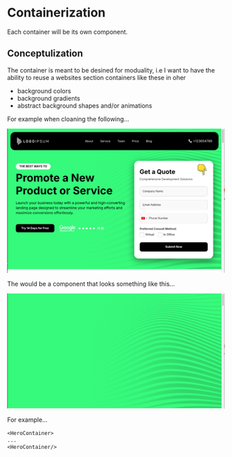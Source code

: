 # Containerization
Each container will be its own component. 

## Conceptulization
The container is meant to be desined for moduality, i.e I want to have the ability to reuse a websites section containers like these in oher 


- background colors
- background gradients
- abstract background shapes and/or animations

For example when cloaning the following...

<img width="700px" src="/assets/background-clone-example-before.png"/>

The would be a component that looks something like this...

<img width="700px" src="/assets/background-clone-example-after.png"/>

For example...
```tsx
<HeroContainer>
...
<HeroContainer/>

```
